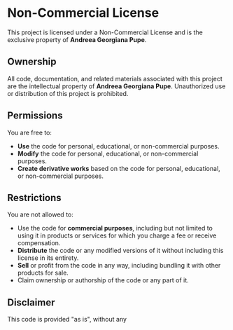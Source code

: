 # Non-Commercial License

This project is licensed under a Non-Commercial License and is the exclusive property of **Andreea Georgiana Pupe**.

## Ownership

All code, documentation, and related materials associated with this project are the intellectual property of **Andreea Georgiana Pupe**. Unauthorized use or distribution of this project is prohibited.

## Permissions

You are free to:
- **Use** the code for personal, educational, or non-commercial purposes.
- **Modify** the code for personal, educational, or non-commercial purposes.
- **Create derivative works** based on the code for personal, educational, or non-commercial purposes.

## Restrictions

You are not allowed to:
- Use the code for **commercial purposes**, including but not limited to using it in products or services for which you charge a fee or receive compensation.
- **Distribute** the code or any modified versions of it without including this license in its entirety.
- **Sell** or profit from the code in any way, including bundling it with other products for sale.
- Claim ownership or authorship of the code or any part of it.

## Disclaimer

This code is provided "as is", without any
